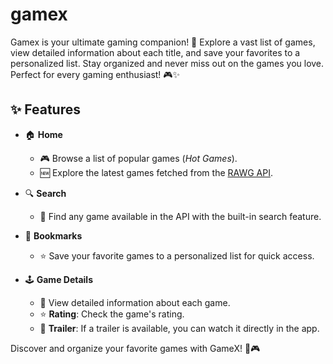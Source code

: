 # gamex
Gamex is your ultimate gaming companion! 📱 Explore a vast list of games, view detailed information about each title, and save your favorites to a personalized list. Stay organized and never miss out on the games you love. Perfect for every gaming enthusiast! 🎮✨

## ✨ Features

- 🏠 **Home**
  - 🎮 Browse a list of popular games (*Hot Games*).
  - 🆕 Explore the latest games fetched from the [RAWG API](https://rawg.io/).

- 🔍 **Search**
  - 🔎 Find any game available in the API with the built-in search feature.

- 📌 **Bookmarks**
  - ⭐ Save your favorite games to a personalized list for quick access.

- 🕹️ **Game Details**
  - 📄 View detailed information about each game.
  - ⭐ **Rating**: Check the game's rating.
  - 🎥 **Trailer**: If a trailer is available, you can watch it directly in the app.

Discover and organize your favorite games with GameX! 🚀🎮
